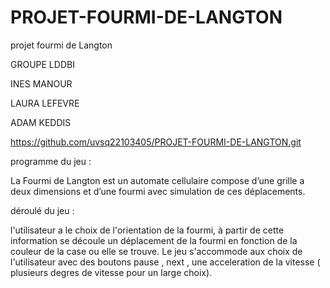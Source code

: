 # PROJET-FOURMI-DE-LANGTON
projet fourmi de Langton 

GROUPE LDDBI

INES MANOUR

LAURA LEFEVRE

ADAM KEDDIS

https://github.com/uvsq22103405/PROJET-FOURMI-DE-LANGTON.git

programme du jeu : 


La Fourmi de Langton est un automate cellulaire compose d’une grille a deux dimensions et d’une fourmi avec simulation de ces déplacements.

déroulé du jeu : 

l'utilisateur a le choix de l'orientation de la fourmi, à partir de cette information se découle un déplacement de la fourmi en fonction de la couleur de la case ou elle se trouve. Le jeu s'accommode aux choix de l'utilisateur avec des boutons pause , next , une acceleration de la vitesse ( plusieurs degres de vitesse pour un large choix).
